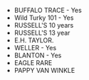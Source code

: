 - BUFFALO TRACE - Yes
- Wild Turky 101 - Yes
- RUSSELL'S 10 years 
- RUSSELL'S 13 year 
- E.H. TAYLOR. 
- WELLER - Yes
- BLANTON - Yes
- EAGLE RARE
- PAPPY VAN WINKLE
